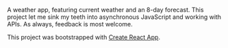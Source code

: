 A weather app, featuring current weather and an 8-day forecast.
This project let me sink my teeth into asynchronous JavaScript and working with APIs.
As always, feedback is most welcome.

This project was bootstrapped with [Create React App](https://github.com/facebook/create-react-app).

